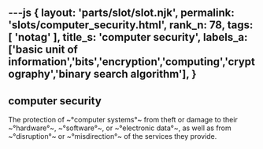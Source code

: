 ---js
{
  layout: 'parts/slot/slot.njk',
  permalink: 'slots/computer_security.html',
  rank_n: 78,
  tags: [ 'notag' ],
  title_s: 'computer security',
  labels_a: ['basic unit of information','bits','encryption','computing','cryptography','binary search algorithm'],
}
---
## computer security

The protection of ~°computer systems°~ from theft or damage to their ~°hardware°~, ~°software°~, or ~°electronic data°~, as well as from ~°disruption°~ or ~°misdirection°~ of the services they provide.
